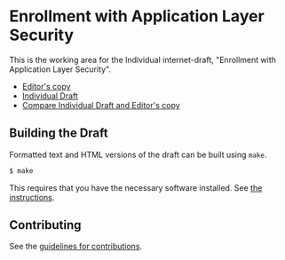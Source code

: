 # Enrollment with Application Layer Security

This is the working area for the Individual internet-draft, "Enrollment with Application Layer Security".

* [Editor's copy](https://EricssonResearch.github.io/EALS/)
* [Individual Draft](https://tools.ietf.org/html/draft-selander-ace-coap-est-oscore)
* [Compare Individual Draft and Editor's copy](https://tools.ietf.org/rfcdiff?url1=https://tools.ietf.org/id/draft-selander-ace-coap-est-oscore.txt&url2=https://ericssonresearch.github.io/EALS/draft-selander-ace-coap-est-oscore.txt)


## Building the Draft

Formatted text and HTML versions of the draft can be built using `make`.

```sh
$ make
```

This requires that you have the necessary software installed.  See
[the instructions](https://github.com/martinthomson/i-d-template/blob/master/doc/SETUP.md).


## Contributing

See the
[guidelines for contributions](https://github.com/EricssonResearch/EALS/blob/master/CONTRIBUTING.md).
